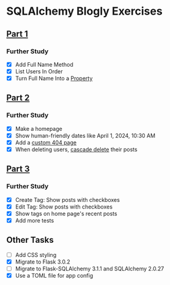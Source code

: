 SQLAlchemy Blogly Exercises
==========================

[Part 1](../sec-24.1.22)
------

### Further Study

- [x] Add Full Name Method
- [x] List Users In Order
- [x] Turn Full Name Into a [Property](https://www.programiz.com/python-programming/property)

[Part 2](../sec-24.2.11)
------

### Further Study

- [x] Make a homepage
- [x] Show human-friendly dates like April 1, 2024, 10:30 AM
- [x] Add a [custom 404 page](https://flask.palletsprojects.com/en/1.1.x/patterns/errorpages/)
- [x] When deleting users, [cascade delete](https://docs.sqlalchemy.org/en/20/orm/cascades.html) their posts

[Part 3](../sec-24.3.10)
------

### Further Study

- [x] Create Tag: Show posts with checkboxes
- [x] Edit Tag: Show posts with checkboxes
- [x] Show tags on home page's recent posts
- [x] Add more tests

Other Tasks
-----------

- [ ] Add CSS styling
- [x] Migrate to Flask 3.0.2
- [ ] Migrate to Flask-SQLAlchemy 3.1.1 and SQLAlchemy 2.0.27
- [x] Use a TOML file for app config
